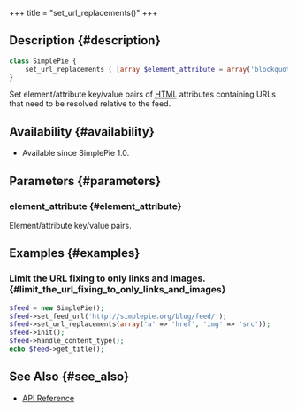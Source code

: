 +++
title = "set_url_replacements()"
+++

## Description {#description}

```php
class SimplePie {
    set_url_replacements ( [array $element_attribute = array('blockquote' => 'cite', 'ins' => 'cite', 'del' => 'cite', 'a' => 'href', 'q' => 'cite', 'img' => 'src', 'img' => 'longdesc', 'area' => 'href', 'form' => 'action', 'input' => 'src')] )
}
```

Set element/attribute key/value pairs of <abbr title="HyperText Markup Language">HTML</abbr> attributes containing URLs that need to be resolved relative to the feed.

## Availability {#availability}

- Available since SimplePie 1.0.

## Parameters {#parameters}

### element_attribute {#element_attribute}

Element/attribute key/value pairs.

## Examples {#examples}

### Limit the URL fixing to only links and images. {#limit_the_url_fixing_to_only_links_and_images}

```php
$feed = new SimplePie();
$feed->set_feed_url('http://simplepie.org/blog/feed/');
$feed->set_url_replacements(array('a' => 'href', 'img' => 'src'));
$feed->init();
$feed->handle_content_type();
echo $feed->get_title();
```

## See Also {#see_also}

<div id="plugin__backlinks">

- [API Reference](@/wiki/reference/_index.md)

</div>
